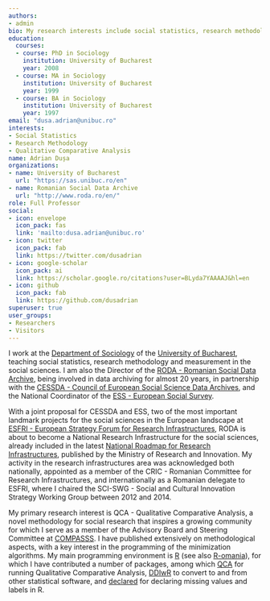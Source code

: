 ```yaml
---
authors:
- admin
bio: My research interests include social statistics, research methodology and QCA
education:
  courses:
  - course: PhD in Sociology
    institution: University of Bucharest
    year: 2008
  - course: MA in Sociology
    institution: University of Bucharest
    year: 1999
  - course: BA in Sociology
    institution: University of Bucharest
    year: 1997
email: "dusa.adrian@unibuc.ro"
interests:
- Social Statistics
- Research Methodology
- Qualitative Comparative Analysis
name: Adrian Dușa
organizations:
- name: University of Bucharest
  url: "https://sas.unibuc.ro/en"
- name: Romanian Social Data Archive
  url: "http://www.roda.ro/en/"
role: Full Professor
social:
- icon: envelope
  icon_pack: fas
  link: 'mailto:dusa.adrian@unibuc.ro'
- icon: twitter
  icon_pack: fab
  link: https://twitter.com/dusadrian
- icon: google-scholar
  icon_pack: ai
  link: https://scholar.google.ro/citations?user=BLyda7YAAAAJ&hl=en
- icon: github
  icon_pack: fab
  link: https://github.com/dusadrian
superuser: true
user_groups:
- Researchers
- Visitors
---
```


I work at the [Department of Sociology](http://www.sas.unibuc.ro) of the [University of Bucharest](http://www.unibuc.ro), teaching social statistics, research methodology and measurement in the social sciences. I am also the Director of the [RODA - Romanian Social Data Archive](http://www.roda.ro), being involved in data archiving for almost 20 years, in partnership with the [CESSDA - Council of European Social Science Data Archives](https://www.cessda.eu), and the National Coordinator of the [ESS - European Social Survey](http://www.europeansocialsurvey.org).

With a joint proposal for CESSDA and ESS, two of the most important landmark projects for the social sciences in the European landscape at [ESFRI - European Strategy Forum for Research Infrastructures](http://www.esfri.eu/), RODA is about to become a National Research Infrastructure for the social sciences, already included in the latest [National Roadmap for Research Infrastructures](http://www.poc.research.gov.ro/uploads/despre-oicercetare/documente-de-programare/2017/cric-raport-final-22-11-2017.pdf), published by the Ministry of Research and Innovation. My activity in the research infrastructures area was acknowledged both nationally, appointed as a member of the CRIC - Romanian Committee for Research Infrastructures, and internationally as a Romanian delegate to ESFRI, where I chaired the SCI-SWG - Social and Cultural Innovation Strategy Working Group between 2012 and 2014.

My primary research interest is QCA - Qualitative Comparative Analysis, a novel methodology for social research that inspires a growing community for which I serve as a member of the Advisory Board and Steering Committee at [COMPASSS](http://www.compasss.org). I have published extensively on methodological aspects, with a key interest in the programming of the minimization algorithms. My main programming environment is [R](https://www.r-project.org/) (see also [R-omania](http://www.r-project.ro/)), for which I have contributed a number of packages, among which [QCA](https://cran.r-project.org/web/packages/QCA/index.html) for running Qualitative Comparative Analysis, [DDIwR](https://cran.r-project.org/web/packages/DDIwR/index.html) to convert to and from other statistical software, and [declared](https://cran.r-project.org/web/packages/declared/index.html) for declaring missing values and labels in R.
